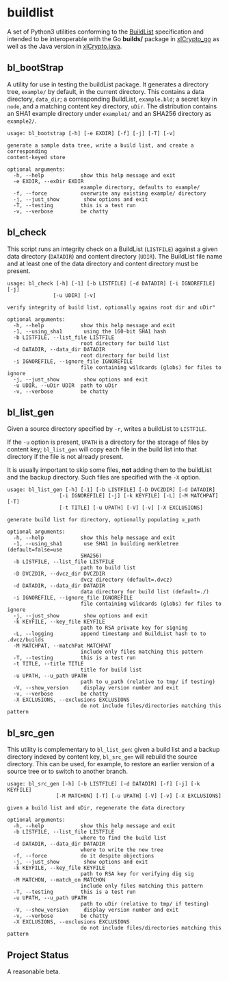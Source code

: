 <h1 class="libTop">buildlist</h1>

A set of Python3 utilities conforming to the
[BuildList](https://jddixon.github.io/xlattice/buildList.html)
specification and
intended to be interoperable with the Go
**builds/** package in
[xlCrypto_go](https://jddixon.github.com/xlCrypto_go)
as well as the Java version in
[xlCrypto.java](https://jddixon.github.com/xlCrypto_java).

## bl_bootStrap

A utility for use in testing the buildList package.  It generates a
directory tree, `example/` by default, in the current directory.  This
contains a data directory, `data_dir`; a corresponding BuildList,
`example.bld`; a secret key in `node`, and a matching content key
directory, `uDir`.  The distribution contains an SHA1 example directory
under `example1/` and an SHA256 directory as `example2/`.

	usage: bl_bootstrap [-h] [-e EXDIR] [-f] [-j] [-T] [-v]
	
	generate a sample data tree, write a build list, and create a corresponding
	content-keyed store
	
	optional arguments:
	  -h, --help            show this help message and exit
	  -e EXDIR, --exDir EXDIR
	                        example directory, defaults to example/
	  -f, --force           overwrite any existing example/ directory
	  -j, --just_show        show options and exit
	  -T, --testing         this is a test run
	  -v, --verbose         be chatty

## bl_check

This script runs an integrity check on a BuildList (`LISTFILE`) against
a given data directory (`DATADIR`) and content directory (`UDIR`).  The
BuildList file name and at least one of the data directory and content
directory must be present.

    usage: bl_check [-h] [-1] [-b LISTFILE] [-d DATADIR] [-i IGNOREFILE] [-j]
                   [-u UDIR] [-v]

    verify integrity of build list, optionally agains root dir and uDir"

    optional arguments:
      -h, --help            show this help message and exit
      -1, --using_sha1       using the 160-bit SHA1 hash
      -b LISTFILE, --list_file LISTFILE
                            root directory for build list
      -d DATADIR, --data_dir DATADIR
                            root directory for build list
      -i IGNOREFILE, --ignore_file IGNOREFILE
                            file containing wildcards (globs) for files to ignore
      -j, --just_show        show options and exit
      -u UDIR, --uDir UDIR  path to uDir
      -v, --verbose         be chatty

## bl_list_gen

Given a source directory specified by `-r`, writes a buildList to `LISTFILE`.

If the `-u` option is present, `UPATH` is a directory for the storage of files
by content key; `bl_list_gen` will copy each file in the build list into that
directory if the file is not already present.

It is usually important to skip some files, **not** adding them to the
buildList and the backup directory.  Such files are
specified with the `-X` option.

    usage: bl_list_gen [-h] [-1] [-b LISTFILE] [-D DVCZDIR] [-d DATADIR]
                     [-i IGNOREFILE] [-j] [-k KEYFILE] [-L] [-M MATCHPAT] [-T]
                     [-t TITLE] [-u UPATH] [-V] [-v] [-X EXCLUSIONS]

    generate build list for directory, optionally populating u_path

    optional arguments:
      -h, --help            show this help message and exit
      -1, --using_sha1       use SHA1 in building merkletree (default=false=use
                            SHA256)
      -b LISTFILE, --list_file LISTFILE
                            path to build list
      -D DVCZDIR, --dvcz_dir DVCZDIR
                            dvcz directory (default=.dvcz)
      -d DATADIR, --data_dir DATADIR
                            data directory for build list (default=./)
      -i IGNOREFILE, --ignore_file IGNOREFILE
                            file containing wildcards (globs) for files to ignore
      -j, --just_show        show options and exit
      -k KEYFILE, --key_file KEYFILE
                            path to RSA private key for signing
      -L, --logging         append timestamp and BuildList hash to to .dvcz/builds
      -M MATCHPAT, --matchPat MATCHPAT
                            include only files matching this pattern
      -T, --testing         this is a test run
      -t TITLE, --title TITLE
                            title for build list
      -u UPATH, --u_path UPATH
                            path to u_path (relative to tmp/ if testing)
      -V, --show_version     display version number and exit
      -v, --verbose         be chatty
      -X EXCLUSIONS, --exclusions EXCLUSIONS
                            do not include files/directories matching this pattern

## bl_src_gen

This utility is complementary to `bl_list_gen`: given a build list and
a backup directory indexed by content key, `bl_src_gen` will rebuild the
source directory.  This can be used, for example, to restore an earlier
version of a source tree or to switch to another branch.

    usage: bl_src_gen [-h] [-b LISTFILE] [-d DATADIR] [-f] [-j] [-k KEYFILE]
                    [-M MATCHON] [-T] [-u UPATH] [-V] [-v] [-X EXCLUSIONS]

    given a build list and uDir, regenerate the data directory

    optional arguments:
      -h, --help            show this help message and exit
      -b LISTFILE, --list_file LISTFILE
                            where to find the build list
      -d DATADIR, --data_dir DATADIR
                            where to write the new tree
      -f, --force           do it despite objections
      -j, --just_show        show options and exit
      -k KEYFILE, --key_file KEYFILE
                            path to RSA key for verifying dig sig
      -M MATCHON, --match_on MATCHON
                            include only files matching this pattern
      -T, --testing         this is a test run
      -u UPATH, --u_path UPATH
                            path to uDir (relative to tmp/ if testing)
      -V, --show_version     display version number and exit
      -v, --verbose         be chatty
      -X EXCLUSIONS, --exclusions EXCLUSIONS
                            do not include files/directories matching this pattern

## Project Status

A reasonable beta.


